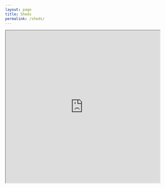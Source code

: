 ```yaml
---
layout: page
title: Sheds
permalink: /sheds/
---
```


<iframe src="https://docs.google.com/spreadsheets/d/e/2PACX-1vQQylkxy42smfB142v-7iXhoqfSM56SRyle7incjAKS9phdB0LWJGO98S4Na7gpfw7FmNsOI7qxuOEQC8LAhsM/pubhtml?gid=189788248&amp;single=true&amp;widget=false&amp;headers=false&amp;chrome=false" width="100%" height="500"></iframe>
